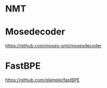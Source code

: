 # NMT
# Mosedecoder
https://github.com/moses-smt/mosesdecoder

# FastBPE
https://github.com/glample/fastBPE
